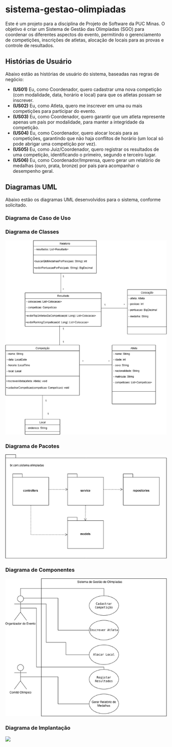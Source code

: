 # sistema-gestao-olimpiadas

Este é um projeto para a disciplina de Projeto de Software da PUC Minas. O objetivo é criar um Sistema de Gestão das Olimpíadas (SGO) para coordenar os diferentes aspectos do evento, permitindo o gerenciamento de competições, inscrições de atletas, alocação de locais para as provas e controle de resultados.

## Histórias de Usuário

Abaixo estão as histórias de usuário do sistema, baseadas nas regras de negócio:

* **(US01)** Eu, como Coordenador, quero cadastrar uma nova competição (com modalidade, data, horário e local) para que os atletas possam se inscrever.
* **(US02)** Eu, como Atleta, quero me inscrever em uma ou mais competições para participar do evento.
* **(US03)** Eu, como Coordenador, quero garantir que um atleta represente apenas um país por modalidade, para manter a integridade da competição.
* **(US04)** Eu, como Coordenador, quero alocar locais para as competições, garantindo que não haja conflitos de horário (um local só pode abrigar uma competição por vez).
* **(US05)** Eu, como Juiz/Coordenador, quero registrar os resultados de uma competição, identificando o primeiro, segundo e terceiro lugar.
* **(US06)** Eu, como Coordenador/Imprensa, quero gerar um relatório de medalhas (ouro, prata, bronze) por país para acompanhar o desempenho geral.

## Diagramas UML

Abaixo estão os diagramas UML desenvolvidos para o sistema, conforme solicitado.

### Diagrama de Caso de Uso

### Diagrama de Classes

<img width="700px" src="imagens/diagrama-de-classes.jpg">

### Diagrama de Pacotes

<img width="700px" src="imagens/diagrama-de-pacotes.jpg">

### Diagrama de Componentes

<img width="700px" src="imagens/Diagrama-de-Caso-de-Uso.jpg">

### Diagrama de Implantação

<img width="700px" src="imagens/Diagrama-de-Implantação.jpg">
